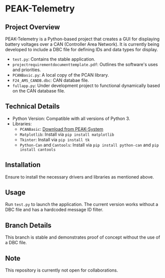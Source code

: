 # PEAK-Telemetry

## Project Overview
PEAK-Telemetry is a Python-based project that creates a GUI for displaying battery voltages over a CAN (Controller Area Network). It is currently being developed to include a DBC file for defining IDs and data types for display.

- `test.py`: Contains the stable application.
- `projectrequirementdocumenttemplate.pdf`: Outlines the software's uses and priorities.
- `PCANBasic.py`: A local copy of the PCAN library.
- `F24_AMS_CANDB.dbc`: CAN databae file.
- `fullapp.py`: Under development project to functional dynamically based on the CAN database file.

## Technical Details
- Python Version: Compatible with all versions of Python 3.
- Libraries:
  - `PCANBasic`: [Download from PEAK-System](https://www.peak-system.com/PCAN-XCP-API.445.0.html?&L=1)
  - `Matplotlib`: Install via `pip install matplotlib`
  - `Tkinter`: Install via `pip install tk`
  - `Python-Can` and `Cantools`: Install via `pip install python-can` and `pip install cantools`

## Installation
Ensure to install the necessary drivers and libraries as mentioned above.

## Usage
Run `test.py` to launch the application. The current version works without a DBC file and has a hardcoded message ID filter.

## Branch Details
This branch is stable and demonstrates proof of concept without the use of a DBC file.

## Note
This repository is currently not open for collaborations.
